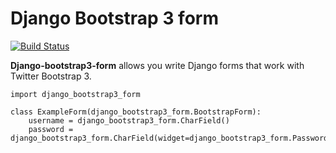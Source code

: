 # Django Bootstrap 3 form

[![Build Status](https://travis-ci.org/mbraak/django-bootstrap3-form.png)](https://travis-ci.org/mbraak/django-bootstrap3-form)

**Django-bootstrap3-form** allows you write Django forms that work with Twitter Bootstrap 3.

```
import django_bootstrap3_form

class ExampleForm(django_bootstrap3_form.BootstrapForm):
	username = django_bootstrap3_form.CharField()
	password = django_bootstrap3_form.CharField(widget=django_bootstrap3_form.PasswordInput)
```